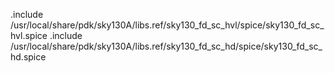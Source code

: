 .include /usr/local/share/pdk/sky130A/libs.ref/sky130_fd_sc_hvl/spice/sky130_fd_sc_hvl.spice
.include /usr/local/share/pdk/sky130A/libs.ref/sky130_fd_sc_hd/spice/sky130_fd_sc_hd.spice

